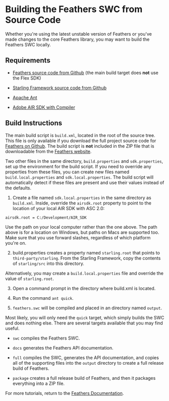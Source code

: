 # Building the Feathers SWC from Source Code

Whether you're using the latest unstable version of Feathers or you've made changes to the core Feathers library, you may want to build the Feathers SWC locally.

## Requirements

-   [Feathers source code from Github](https://github.com/joshtynjala/feathers) (the main build target does **not** use the Flex SDK)

-   [Starling Framework source code from Github](https://github.com/Gamua/Starling-Framework)

-   [Apache Ant](http://ant.apache.org/)

-   [Adobe AIR SDK with Compiler](http://www.adobe.com/go/air_sdk)

## Build Instructions

The main build script is `build.xml`, located in the root of the source tree. This file is only available if you download the full project source code for [Feathers on Github](https://github.com/joshtynjala/feathers). The build script is **not** included in the ZIP file that is downloadable from the [Feathers website](http://feathersui.com/).

Two other files in the same directory, `build.properties` and `sdk.properties`, set up the environment for the build script. If you need to override any properties from these files, you can create new files named `build.local.properties` and `sdk.local.properties`. The build script will automatically detect if these files are present and use their values instead of the defaults.

1. Create a file named `sdk.local.properties` in the same directory as `build.xml`. Inside, override the `airsdk.root` property to point to the location of your local AIR SDK with ASC 2.0:

``` code
airsdk.root = C:/Development/AIR_SDK
```

Use the path on your local computer rather than the one above. The path above is for a location on Windows, but paths on Macs are supported too. Make sure that you use forward slashes, regardless of which platform you're on.

2. build.properties creates a property named `starling.root` that points to `third-party/starling`. From the Starling Framework, copy the contents of `starling/src` into this directory.

Alternatively, you may create a `build.local.properties` file and override the value of `starling.root`.

3. Open a command prompt in the directory where build.xml is located.

4. Run the command `ant quick`.

5. `feathers.swc` will be compiled and placed in an directory named `output`.

Most likely, you will only need the `quick` target, which simply builds the SWC and does nothing else. There are several targets available that you may find useful.

-   `swc` compiles the Feathers SWC.

-   `docs` generates the Feathers API documentation.

-   `full` compiles the SWC, generates the API documentation, and copies all of the supporting files into the `output` directory to create a full release build of Feathers.

-   `package` creates a full release build of Feathers, and then it packages everything into a ZIP file.

For more tutorials, return to the [Feathers Documentation](index.html).


